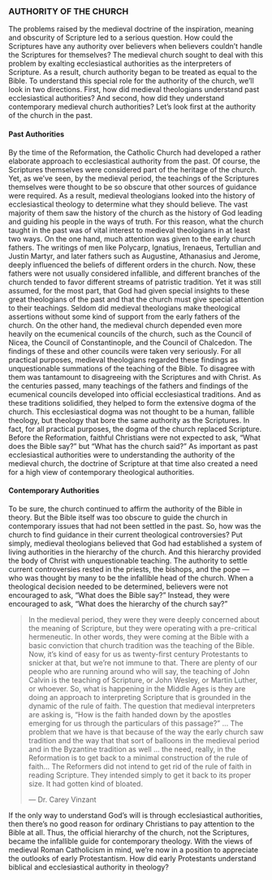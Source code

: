 ### AUTHORITY OF THE CHURCH

The problems raised by the medieval doctrine of the inspiration, meaning and obscurity of Scripture led to a serious question. How could the Scriptures have any authority over believers when believers couldn’t handle the Scriptures for themselves? The medieval church sought to deal with this problem by exalting ecclesiastical authorities as the interpreters of Scripture. As a result, church authority began to be treated as equal to the Bible.
To understand this special role for the authority of the church, we’ll look in two directions. First, how did medieval theologians understand past ecclesiastical authorities? And second, how did they understand contemporary medieval church authorities? Let’s look first at the authority of the church in the past.


#### Past Authorities

By the time of the Reformation, the Catholic Church had developed a rather elaborate approach to ecclesiastical authority from the past. Of course, the Scriptures themselves were considered part of the heritage of the church. Yet, as we’ve seen, by the medieval period, the teachings of the Scriptures themselves were thought to be so obscure that other sources of guidance were required. As a result, medieval theologians looked into the history of ecclesiastical theology to determine what they should believe. The vast majority of them saw the history of the church as the history of God leading and guiding his people in the ways of truth. For this reason, what the church taught in the past was of vital interest to medieval theologians in at least two ways.
On the one hand, much attention was given to the early church fathers. The writings of men like Polycarp, Ignatius, Irenaeus, Tertullian and Justin Martyr, and later fathers such as Augustine, Athanasius and Jerome, deeply influenced the beliefs of different orders in the church. Now, these fathers were not usually considered infallible, and different branches of the church tended to favor different streams of patristic tradition. Yet it was still assumed, for the most part, that God had given special insights to these great theologians of the past and that the church must give special attention to their teachings. Seldom did medieval theologians make theological assertions without some kind of support from the early fathers of the church. 
On the other hand, the medieval church depended even more heavily on the ecumenical councils of the church, such as the Council of Nicea, the Council of Constantinople, and the Council of Chalcedon. The findings of these and other councils were taken very seriously. For all practical purposes, medieval theologians regarded these findings as unquestionable summations of the teaching of the Bible. To disagree with them was tantamount to disagreeing with the Scriptures and with Christ. 
As the centuries passed, many teachings of the fathers and findings of the ecumenical councils developed into official ecclesiastical traditions. And as these traditions solidified, they helped to form the extensive dogma of the church. This ecclesiastical dogma was not thought to be a human, fallible theology, but theology that bore the same authority as the Scriptures. In fact, for all practical purposes, the dogma of the church replaced Scripture. Before the Reformation, faithful Christians were not expected to ask, “What does the Bible say?” but “What has the church said?”
As important as past ecclesiastical authorities were to understanding the authority of the medieval church, the doctrine of Scripture at that time also created a need for a high view of contemporary theological authorities. 


#### Contemporary Authorities 

To be sure, the church continued to affirm the authority of the Bible in theory. But the Bible itself was too obscure to guide the church in contemporary issues that had not been settled in the past. So, how was the church to find guidance in their current theological controversies? Put simply, medieval theologians believed that God had established a system of living authorities in the hierarchy of the church. And this hierarchy provided the body of Christ with unquestionable teaching. The authority to settle current controversies rested in the priests, the bishops, and the pope — who was thought by many to be the infallible head of the church. When a theological decision needed to be determined, believers were not encouraged to ask, “What does the Bible say?” Instead, they were encouraged to ask, “What does the hierarchy of the church say?”

> In the medieval period, they were they were deeply concerned about the meaning of Scripture, but they were operating with a pre-critical hermeneutic. In other words, they were coming at the Bible with a basic conviction that church tradition was the teaching of the Bible. Now, it’s kind of easy for us as twenty-first century Protestants to snicker at that, but we’re not immune to that. There are plenty of our people who are running around who will say, the teaching of John Calvin is the teaching of Scripture, or John Wesley, or Martin Luther, or whoever. So, what is happening in the Middle Ages is they are doing an approach to interpreting Scripture that is grounded in the dynamic of the rule of faith. The question that medieval interpreters are asking is, “How is the faith handed down by the apostles emerging for us through the particulars of this passage?” … The problem that we have is that because of the way the early church saw tradition and the way that that sort of balloons in the medieval period and in the Byzantine tradition as well … the need, really, in the Reformation is to get back to a minimal construction of the rule of faith… The Reformers did not intend to get rid of the rule of faith in reading Scripture. They intended simply to get it back to its proper size. It had gotten kind of bloated. 
> 
> — Dr. Carey Vinzant

If the only way to understand God’s will is through ecclesiastical authorities, then there’s no good reason for ordinary Christians to pay attention to the Bible at all. Thus, the official hierarchy of the church, not the Scriptures, became the infallible guide for contemporary theology. 
With the views of medieval Roman Catholicism in mind, we’re now in a position to appreciate the outlooks of early Protestantism. How did early Protestants understand biblical and ecclesiastical authority in theology? 
